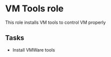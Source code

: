 # VM Tools role

This role installs VM tools to control VM properly

## Tasks

* Install VMWare tools
